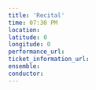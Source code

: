 ```yaml
---
title: 'Recital'
time: 07:30 PM
location: 
latitude: 0
longitude: 0
performance_url: 
ticket_information_url: 
ensemble: 
conductor: 
---
```

